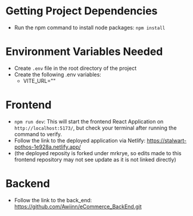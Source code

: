 # Getting Project Dependencies
* Run the npm command to install node packages: `npm install`

# Environment Variables Needed
* Create `.env` file in the root directory of the project
* Create the following .env variables:
  * VITE_URL=""

# Frontend
* `npm run dev`: This will start the frontend React Application on `http://localhost:5173/`, but check your terminal after running the command to verify.
* Follow the link to the deployed application via Netlify: https://stalwart-pothos-1e928a.netlify.app/
* (the deployed reposity is forked under mrkrye, so edits made to this frontend repository may not see update as it is not linked directly)


# Backend
* Follow the link to the back_end: https://github.com/Awiinn/eCommerce_BackEnd.git


